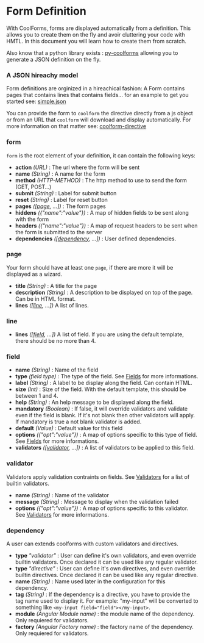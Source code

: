 Form Definition
===============

With CoolForms, forms are displayed automatically from a definition. This allows you to create them on the fly and avoir cluttering your code with HMTL. In this document you will learn how to create them from scratch.

Also know that a python library exists : [py-coolforms](http://fdelbos.github.io/py-coolforms/) allowing you to generate a JSON definition on the fly.

### A JSON hireachy model

Form definitions are orginized in a hireachical fashion: A Form contains pages that contains lines that contains fields… for an example to get you started see: [simple.json](static/simple.json)

You can provide the form to `coolform` the directive directly from a js object or from an URL that `coolform` will download and display automatically. For more information on that matter see: [coolform-directive](coolform-directive)

### form
`form` is the root element of your definition, it can contain the following keys:

* **action** *(URL)* : The url where the form will be sent
* **name** *(String)* : A name for the form
* **method** *(HTTP-METHOD)* : The http method to use to send the form (GET, POST…)
* **submit** *(String)* : Label for submit button
* **reset** *(String)* : Label for reset button
* **pages** *([[page](#page), …])* : The form pages
* **hiddens** *({"name":"value"})* : A map of hidden fields to be sent along with the form
* **headers** *({"name":"value"})* : A map of request headers to be sent when the form is submitted to the server
* **dependencies** *([[dependency](#dependency), …])* : User defined dependencies.

### page
Your form should have at least one `page`, if there are more it will be displayed as a wizard.

* **title** *(String)* : A title for the page
* **description** *(String)* : A description to be displayed on top of the page. Can be in HTML format.
* **lines** *([[line](#line), …])* A list of lines.

### line
* **lines** *([[field](#field), …])* A list of field. If you are using the default template, there should be no more than 4.

### field
* **name** *(String)* : Name of the field
* **type** *(field type)* : The type of the field. See [Fields](#) for more informations.
* **label** *(String)* : A label to be display along the field. Can contain HTML.
* **size** *(Int)* : Size of the field. With the default template, this should be between 1 and 4.
* **help** *(String)* : An help message to be displayed along the field.
* **mandatory** *(Boolean)* : If false, it will override validators and validate even if the field is blank. If it's not blank then other validators will apply. If mandatory is true a not blank validator is added.
* **default** *(Value)* : Default value for this field
* **options** *({"opt":"value"})* : A map of options specific to this type of field. See [Fields](#) for more informations.
* **validators** *([[validator](#validator), …])* : A list of validators to be applied to this field.

### validator
Validators apply validation contraints on fields. See [Validators](#) for a list of builtin validators.

* **name** *(String)* : Name of the validator
* **message** *(String)* : Message to display when the validation failed
* **options** *({"opt":"value"})* : A map of options specific to this validator. See [Validators](#) for more informations.

### dependency
A user can extends coolforms with custom validators and directives.

* **type** *"validator"* : User can define it's own validators, and even override builtin validators. Once declared it can be used like any regular validator. 
* **type** *"directive"* : User can define it's own directives, and even override builtin directives. Once declared it can be used like any regular directive.
* **name** *(String)* : Name used later in the configuration for this dependency.
* **tag** *(String)* : If the dependency is a directive, you have to provide the tag name used to display it. For example: "my-input" will be converted to something like `<my-input field="field"></my-input>`.
* **module** *(Angular Module name)* : the module name of the dependency. Only requiered for validators.
* **factory** *(Angular Factory name)* : the factory name of the dependency. Only requiered for validators.